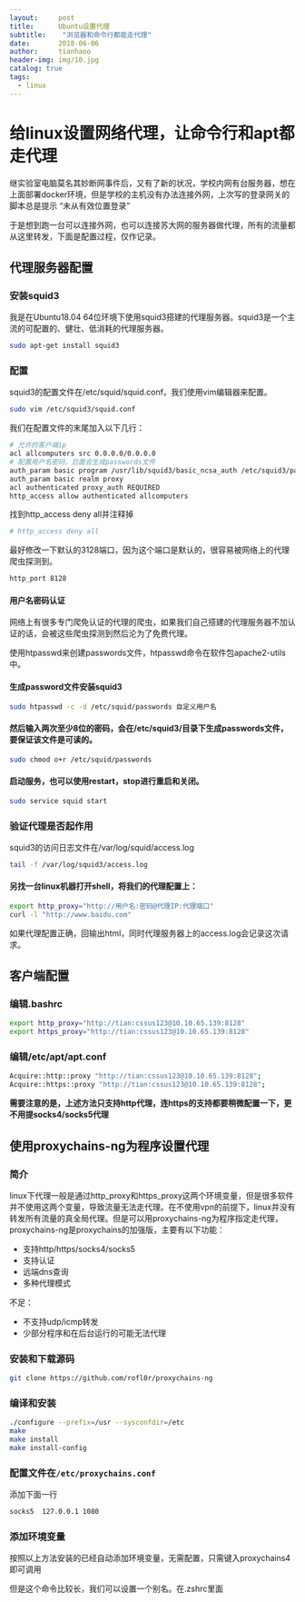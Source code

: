 ```yaml
---
layout:     post
title:      Ubuntu设置代理
subtitle:    "浏览器和命令行都能走代理"
date:       2018-06-06
author:     tianhaoo
header-img: img/10.jpg
catalog: true
tags:
  - linux
---
```




# 给linux设置网络代理，让命令行和apt都走代理

继实验室电脑莫名其妙断网事件后，又有了新的状况，学校内网有台服务器，想在上面部署docker环境，但是学校的主机没有办法连接外网，上次写的登录网关的脚本总是提示 “未从有效位置登录”

于是想到跑一台可以连接外网，也可以连接苏大网的服务器做代理，所有的流量都从这里转发，下面是配置过程，仅作记录。

## 代理服务器配置

### 安装squid3

<!--more-->

我是在Ubuntu18.04 64位环境下使用squid3搭建的代理服务器。squid3是一个主流的可配置的、健壮、低消耗的代理服务器。

```bash
sudo apt-get install squid3
```

### 配置

squid3的配置文件在/etc/squid/squid.conf，我们使用vim编辑器来配置。

```bash
sudo vim /etc/squid3/squid.conf
```

我们在配置文件的末尾加入以下几行：

```bash
# 允许的客户端ip
acl allcomputers src 0.0.0.0/0.0.0.0
# 配置用户名密码，后面会生成passwords文件
auth_param basic program /usr/lib/squid3/basic_ncsa_auth /etc/squid3/passwords
auth_param basic realm proxy
acl authenticated proxy_auth REQUIRED
http_access allow authenticated allcomputers
```

找到http_access deny all并注释掉

```bash
# http_access deny all
```

最好修改一下默认的3128端口，因为这个端口是默认的，很容易被网络上的代理爬虫探测到。

```bash
http_port 8128
```

#### 用户名密码认证

网络上有很多专门爬免认证的代理的爬虫，如果我们自己搭建的代理服务器不加认证的话，会被这些爬虫探测到然后沦为了免费代理。

使用htpasswd来创建passwords文件，htpasswd命令在软件包apache2-utils中。


#### 生成password文件安装squid3

```bash
sudo htpasswd -c -d /etc/squid/passwords 自定义用户名
```

#### 然后输入两次至少8位的密码，会在/etc/squid3/目录下生成passwords文件，要保证该文件是可读的。

```bash
sudo chmod o+r /etc/squid/passwords
```

#### 启动服务，也可以使用restart，stop进行重启和关闭。

```bash
sudo service squid start
```

### 验证代理是否起作用

squid3的访问日志文件在/var/log/squid/access.log

```bash
tail -f /var/log/squid3/access.log
```

#### 另找一台linux机器打开shell，将我们的代理配置上：

```bash
export http_proxy="http://用户名:密码@代理IP:代理端口"
curl -l "http://www.baidu.com"
```

如果代理配置正确，回输出html，同时代理服务器上的access.log会记录这次请求。

## 客户端配置

### 编辑.bashrc

```bash
export http_proxy="http://tian:cssus123@10.10.65.139:8128"
export https_proxy="http://tian:cssus123@10.10.65.139:8128"
```

### 编辑/etc/apt/apt.conf

```bash
Acquire::http::proxy "http://tian:cssus123@10.10.65.139:8128";
Acquire::https::proxy "http://tian:cssus123@10.10.65.139:8128";
```

**需要注意的是，上述方法只支持http代理，连https的支持都要稍微配置一下，更不用提socks4/socks5代理**

## 使用proxychains-ng为程序设置代理

### 简介

linux下代理一般是通过http_proxy和https_proxy这两个环境变量，但是很多软件并不使用这两个变量，导致流量无法走代理。在不使用vpn的前提下，linux并没有转发所有流量的真全局代理。但是可以用proxychains-ng为程序指定走代理，proxychains-ng是proxychains的加强版，主要有以下功能：

* 支持http/https/socks4/socks5
* 支持认证
* 远端dns查询
* 多种代理模式

不足：

* 不支持udp/icmp转发
* 少部分程序和在后台运行的可能无法代理

### 安装和下载源码

```bash
git clone https://github.com/rofl0r/proxychains-ng
```

### 编译和安装  

```bash
./configure --prefix=/usr --sysconfdir=/etc
make 
make install
make install-config
```

### 配置文件在`/etc/proxychains.conf`

添加下面一行
```bash
socks5  127.0.0.1 1080
```

### 添加环境变量

按照以上方法安装的已经自动添加环境变量，无需配置，只需键入proxychains4即可调用

但是这个命令比较长，我们可以设置一个别名。在.zshrc里面

```bash

```


